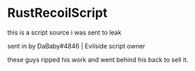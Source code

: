 # RustRecoilScript
this is a script source i was sent to leak


sent in by DaBaby#4846 | Evilside script owner

these guys ripped his work and went behind his back to sell it.
